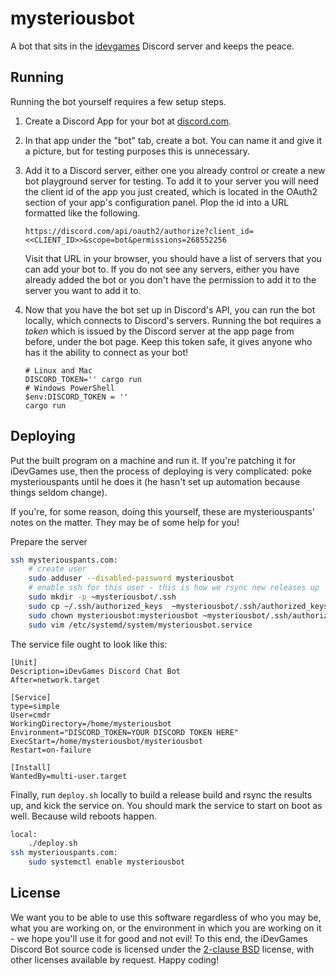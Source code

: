 # mysteriousbot

A bot that sits in the [idevgames](https://www.idevgames.com/) Discord server
and keeps the peace.

## Running

Running the bot yourself requires a few setup steps.

1. Create a Discord App for your bot at [discord.com][discord-app].
1. In that app under the "bot" tab, create a bot. You can name it and give it a
   picture, but for testing purposes this is unnecessary.
1. Add it to a Discord server, either one you already control or create a new
   bot playground server for testing. To add it to your server you will need
   the client id of the app you just created, which is located in the OAuth2
   section of your app's configuration panel. Plop the id into a URL formatted
   like the following.

       https://discord.com/api/oauth2/authorize?client_id=<<CLIENT_ID>>&scope=bot&permissions=268552256

   Visit that URL in your browser, you should have a list of servers that you
   can add your bot to. If you do not see any servers, either you have already
   added the bot or you don't have the permission to add it to the server you
   want to add it to.
1. Now that you have the bot set up in Discord's API, you can run the bot
   locally, which connects to Discord's servers. Running the bot requires a
   *token* which is issued by the Discord server at the app page from before,
   under the bot page. Keep this token safe, it gives anyone who has it the
   ability to connect as your bot!

       # Linux and Mac
       DISCORD_TOKEN='' cargo run
       # Windows PowerShell
       $env:DISCORD_TOKEN = ''
       cargo run

## Deploying

Put the built program on a machine and run it. If you're patching it for
iDevGames use, then the process of deploying is very complicated: poke
mysteriouspants until he does it (he hasn't set up automation because things
seldom change).

If you're, for some reason, doing this yourself, these are mysteriouspants'
notes on the matter. They may be of some help for you!

Prepare the server

```sh
ssh mysteriouspants.com:
    # create user
    sudo adduser --disabled-password mysteriousbot
    # enable ssh for this user - this is how we rsync new releases up
    sudo mkdir -p ~mysteriousbot/.ssh
    sudo cp ~/.ssh/authorized_keys  ~mysteriousbot/.ssh/authorized_keys
    sudo chown mysteriousbot:mysteriousbot ~mysteriousbot/.ssh/authorized_keys
    sudo vim /etc/systemd/system/mysteriousbot.service
```

The service file ought to look like this:

```
[Unit]
Description=iDevGames Discord Chat Bot
After=network.target

[Service]
type=simple
User=cmdr
WorkingDirectory=/home/mysteriousbot
Environment="DISCORD_TOKEN=YOUR DISCORD TOKEN HERE"
ExecStart=/home/mysteriousbot/mysteriousbot
Restart=on-failure

[Install]
WantedBy=multi-user.target
```

Finally, run `deploy.sh` locally to build a release build and rsync the results
up, and kick the service on. You should mark the service to start on boot as
well. Because wild reboots happen.

```sh
local:
    ./deploy.sh
ssh mysteriouspants.com:
    sudo systemctl enable mysteriousbot
```

## License

We want you to be able to use this software regardless of who you may be, what
you are working on, or the environment in which you are working on it - we hope
you'll use it for good and not evil! To this end, the iDevGames Discord Bot
source code is licensed under the [2-clause BSD][2cbsd] license, with other
licenses available by request. Happy coding!

[2cbsd]: https://opensource.org/licenses/BSD-2-Clause
[discord-app]: https://discord.com/developers/applications
